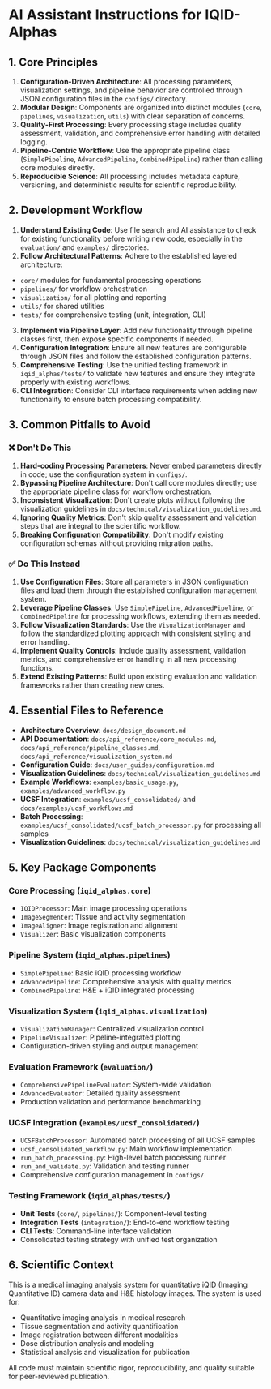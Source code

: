 # AI Assistant Instructions for IQID-Alphas

## 1. Core Principles

1.  **Configuration-Driven Architecture**: All processing parameters, visualization settings, and pipeline behavior are controlled through JSON configuration files in the `configs/` directory.
2.  **Modular Design**: Components are organized into distinct modules (`core`, `pipelines`, `visualization`, `utils`) with clear separation of concerns.
3.  **Quality-First Processing**: Every processing stage includes quality assessment, validation, and comprehensive error handling with detailed logging.
4.  **Pipeline-Centric Workflow**: Use the appropriate pipeline class (`SimplePipeline`, `AdvancedPipeline`, `CombinedPipeline`) rather than calling core modules directly.
5.  **Reproducible Science**: All processing includes metadata capture, versioning, and deterministic results for scientific reproducibility.

## 2. Development Workflow

1.  **Understand Existing Code**: Use file search and AI assistance to check for existing functionality before writing new code, especially in the `evaluation/` and `examples/` directories.
2.  **Follow Architectural Patterns**: Adhere to the established layered architecture:
   - `core/` modules for fundamental processing operations
   - `pipelines/` for workflow orchestration
   - `visualization/` for all plotting and reporting
   - `utils/` for shared utilities
   - `tests/` for comprehensive testing (unit, integration, CLI)
3.  **Implement via Pipeline Layer**: Add new functionality through pipeline classes first, then expose specific components if needed.
4.  **Configuration Integration**: Ensure all new features are configurable through JSON files and follow the established configuration patterns.
5.  **Comprehensive Testing**: Use the unified testing framework in `iqid_alphas/tests/` to validate new features and ensure they integrate properly with existing workflows.
6.  **CLI Integration**: Consider CLI interface requirements when adding new functionality to ensure batch processing compatibility.

## 3. Common Pitfalls to Avoid

### ❌ Don't Do This

1.  **Hard-coding Processing Parameters**: Never embed parameters directly in code; use the configuration system in `configs/`.
2.  **Bypassing Pipeline Architecture**: Don't call core modules directly; use the appropriate pipeline class for workflow orchestration.
3.  **Inconsistent Visualization**: Don't create plots without following the visualization guidelines in `docs/technical/visualization_guidelines.md`.
4.  **Ignoring Quality Metrics**: Don't skip quality assessment and validation steps that are integral to the scientific workflow.
5.  **Breaking Configuration Compatibility**: Don't modify existing configuration schemas without providing migration paths.

### ✅ Do This Instead

1.  **Use Configuration Files**: Store all parameters in JSON configuration files and load them through the established configuration management system.
2.  **Leverage Pipeline Classes**: Use `SimplePipeline`, `AdvancedPipeline`, or `CombinedPipeline` for processing workflows, extending them as needed.
3.  **Follow Visualization Standards**: Use the `VisualizationManager` and follow the standardized plotting approach with consistent styling and error handling.
4.  **Implement Quality Controls**: Include quality assessment, validation metrics, and comprehensive error handling in all new processing functions.
5.  **Extend Existing Patterns**: Build upon existing evaluation and validation frameworks rather than creating new ones.

## 4. Essential Files to Reference

- **Architecture Overview**: `docs/design_document.md`
- **API Documentation**: `docs/api_reference/core_modules.md`, `docs/api_reference/pipeline_classes.md`, `docs/api_reference/visualization_system.md`
- **Configuration Guide**: `docs/user_guides/configuration.md`
- **Visualization Guidelines**: `docs/technical/visualization_guidelines.md`
- **Example Workflows**: `examples/basic_usage.py`, `examples/advanced_workflow.py`
- **UCSF Integration**: `examples/ucsf_consolidated/` and `docs/examples/ucsf_workflows.md`
- **Batch Processing**: `examples/ucsf_consolidated/ucsf_batch_processor.py` for processing all samples
- **Visualization Guidelines**: `docs/technical/visualization_guidelines.md`

## 5. Key Package Components

### Core Processing (`iqid_alphas.core`)
- `IQIDProcessor`: Main image processing operations
- `ImageSegmenter`: Tissue and activity segmentation
- `ImageAligner`: Image registration and alignment
- `Visualizer`: Basic visualization components

### Pipeline System (`iqid_alphas.pipelines`)
- `SimplePipeline`: Basic iQID processing workflow
- `AdvancedPipeline`: Comprehensive analysis with quality metrics
- `CombinedPipeline`: H&E + iQID integrated processing

### Visualization System (`iqid_alphas.visualization`)
- `VisualizationManager`: Centralized visualization control
- `PipelineVisualizer`: Pipeline-integrated plotting
- Configuration-driven styling and output management

### Evaluation Framework (`evaluation/`)
- `ComprehensivePipelineEvaluator`: System-wide validation
- `AdvancedEvaluator`: Detailed quality assessment
- Production validation and performance benchmarking

### UCSF Integration (`examples/ucsf_consolidated/`)
- `UCSFBatchProcessor`: Automated batch processing of all UCSF samples
- `ucsf_consolidated_workflow.py`: Main workflow implementation
- `run_batch_processing.py`: High-level batch processing runner
- `run_and_validate.py`: Validation and testing runner
- Comprehensive configuration management in `configs/`

### Testing Framework (`iqid_alphas/tests/`)
- **Unit Tests** (`core/`, `pipelines/`): Component-level testing
- **Integration Tests** (`integration/`): End-to-end workflow testing
- **CLI Tests**: Command-line interface validation
- Consolidated testing strategy with unified test organization

## 6. Scientific Context

This is a medical imaging analysis system for quantitative iQID (Imaging Quantitative ID) camera data and H&E histology images. The system is used for:
- Quantitative imaging analysis in medical research
- Tissue segmentation and activity quantification
- Image registration between different modalities
- Dose distribution analysis and modeling
- Statistical analysis and visualization for publication

All code must maintain scientific rigor, reproducibility, and quality suitable for peer-reviewed publication.
